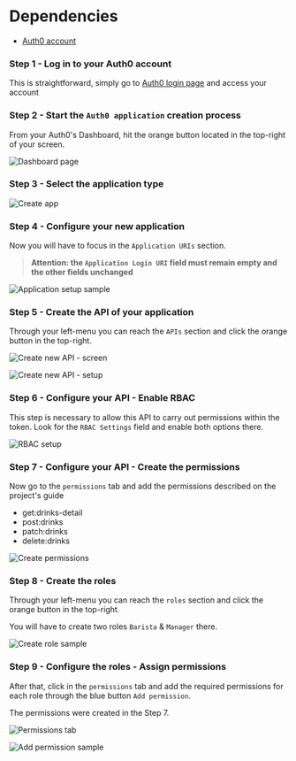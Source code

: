 # Dependencies

* [Auth0 account](https://www.auth0.com)

### Step 1 - Log in to your Auth0 account

This is straightforward, simply go to [Auth0 login page](https://auth0.com/auth/login) and access  your account


### Step 2 - Start the `Auth0 application` creation process

From your Auth0's Dashboard, hit the orange button located in the top-right of your screen.

![Dashboard page](./images/auth01.png)

### Step 3 - Select the application type

![Create app](./images/auth02.png)

### Step 4 - Configure your new application

Now you will have to focus in the `Application URIs` section.

> **Attention: the `Application Login URI` field must remain empty and the other fields unchanged**

![Application setup sample](./images/auth03.png)


### Step 5 - Create the API of your application
Through your left-menu you can reach the `APIs` section and click the orange button in the top-right.

![Create new API - screen](./images/auth04.png)

![Create new API - setup](./images/auth05.png)


### Step 6 - Configure your API - Enable RBAC

This step is necessary to allow this API to carry out permissions within the token. Look for the
 `RBAC Settings` field and enable both options there.
 
 ![RBAC setup](./images/auth06.png)


### Step 7 - Configure your API - Create the permissions

Now go to the `permissions` tab and add the permissions described on the project's guide

* get:drinks-detail	
* post:drinks	
* patch:drinks	
* delete:drinks	

 ![Create permissions](./images/auth07.png)
 
 
### Step 8 - Create the roles

Through your left-menu you can reach the `roles` section and click the orange button in the top-right.

You will have to create two roles `Barista` & `Manager` there.

![Create role sample](./images/auth08.png)


### Step 9 - Configure the roles - Assign permissions

After that, click in the `permissions` tab 
and add the required permissions for each role through the blue button `Add permission`. 

The permissions were created in the Step 7. 


![Permissions tab](./images/auth09.png)

![Add permission sample](./images/auth010.png)
